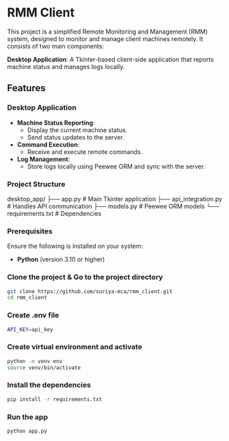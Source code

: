 # RMM Client
This project is a simplified Remote Monitoring and Management (RMM) system, designed to monitor and manage client machines remotely. It consists of two main components:

**Desktop Application**: A Tkinter-based client-side application that reports machine status and manages logs locally.


## Features

### Desktop Application
- **Machine Status Reporting**:
  - Display the current machine status.
  - Send status updates to the server.
- **Command Execution**:
  - Receive and execute remote commands.
- **Log Management**:
  - Store logs locally using Peewee ORM and sync with the server.


### Project Structure

desktop_app/
├── app.py               # Main Tkinter application
├── api_integration.py   # Handles API communication
├── models.py            # Peewee ORM models
└── requirements.txt     # Dependencies


### Prerequisites

Ensure the following is installed on your system:

- **Python** (version 3.10 or higher)

### Clone the project & Go to the project directory

```bash
git clone https://github.com/suriya-mca/rmm_client.git
cd rmm_client
```

### Create .env file

```bash
API_KEY=api_key
```

### Create virtual environment and activate

```bash
python -m venv env
source venv/bin/activate
```

### Install the dependencies

```bash
pip install -r requirements.txt
```

### Run the app

```bash
python app.py
```


